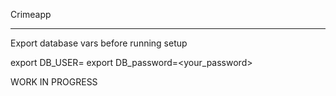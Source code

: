 Crimeapp

---------------------

Export database vars before running setup

export DB_USER=<your user or root>
export DB_password=<your_password>

WORK IN PROGRESS
